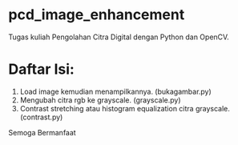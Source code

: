 # pcd_image_enhancement
Tugas kuliah Pengolahan Citra Digital dengan Python dan OpenCV.

# Daftar Isi:
1. Load image kemudian menampilkannya. (bukagambar.py)
2. Mengubah citra rgb ke grayscale. (grayscale.py) 
3. Contrast stretching atau histogram equalization citra grayscale. (contrast.py)

Semoga Bermanfaat
